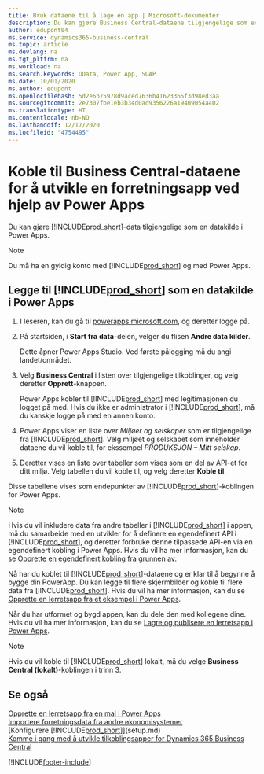 ```yaml
---
title: Bruk dataene til å lage en app | Microsoft-dokumenter
description: Du kan gjøre Business Central-dataene tilgjengelige som en datakilde og angi en OData-URL-adresse til webtjenestene dine for å utvikle en forretningsapp ved hjelp av Power Apps.
author: edupont04
ms.service: dynamics365-business-central
ms.topic: article
ms.devlang: na
ms.tgt_pltfrm: na
ms.workload: na
ms.search.keywords: OData, Power App, SOAP
ms.date: 10/01/2020
ms.author: edupont
ms.openlocfilehash: 5d2e6b75978d9aced7636b41623365f3d98ed3aa
ms.sourcegitcommit: 2e7307fbe1eb3b34d0ad9356226a19409054a402
ms.translationtype: HT
ms.contentlocale: nb-NO
ms.lasthandoff: 12/17/2020
ms.locfileid: "4754495"
---
```

# <a name="connecting-to-your-business-central-data-to-build-a-business-app-using-power-apps"></a>Koble til Business Central-dataene for å utvikle en forretningsapp ved hjelp av Power Apps

Du kan gjøre [!INCLUDE[prod_short](includes/prod_short.md)]-data tilgjengelige som en datakilde i Power Apps.  

> [!NOTE]  
> Du må ha en gyldig konto med [!INCLUDE[prod_short](includes/prod_short.md)] og med Power Apps.  

## <a name="to-add-prod_short-as-a-data-source-in-power-apps"></a>Legge til [!INCLUDE[prod_short](includes/prod_short.md)] som en datakilde i Power Apps

1. I leseren, kan du gå til [powerapps.microsoft.com](https://powerapps.microsoft.com/), og deretter logge på.
2. På startsiden, i **Start fra data**-delen, velger du flisen **Andre data kilder**.  

    Dette åpner Power Apps Studio. Ved første pålogging må du angi landet/området.  
3. Velg **Business Central** i listen over tilgjengelige tilkoblinger, og velg deretter **Opprett**-knappen.

    Power Apps kobler til [!INCLUDE[prod_short](includes/prod_short.md)] med legitimasjonen du logget på med. Hvis du ikke er administrator i [!INCLUDE[prod_short](includes/prod_short.md)], må du kanskje logge på med en annen konto.  

4. Power Apps viser en liste over *Miljøer og selskaper* som er tilgjengelige fra [!INCLUDE[prod_short](includes/prod_short.md)]. Velg miljøet og selskapet som inneholder dataene du vil koble til, for ekssempel *PRODUKSJON – Mitt selskap*.  

5. Deretter vises en liste over tabeller som vises som en del av API-et for ditt miljø. Velg tabellen du vil koble til, og velg deretter **Koble til**.

Disse tabellene vises som endepunkter av [!INCLUDE[prod_short](includes/prod_short.md)]-koblingen for Power Apps.  

> [!NOTE]
> Hvis du vil inkludere data fra andre tabeller i [!INCLUDE[prod_short](includes/prod_short.md)] i appen, må du samarbeide med en utvikler for å definere en egendefinert API i [!INCLUDE[prod_short](includes/prod_short.md)], og deretter forbruke denne tilpassede API-en via en egendefinert kobling i Power Apps. Hvis du vil ha mer informasjon, kan du se [Opprette en egendefinert kobling fra grunnen av](/connectors/custom-connectors/define-blank).  

Nå har du koblet til [!INCLUDE[prod_short](includes/prod_short.md)]-dataene og er klar til å begynne å bygge din PowerApp. Du kan legge til flere skjermbilder og koble til flere data fra [!INCLUDE[prod_short](includes/prod_short.md)]. Hvis du vil ha mer informasjon, kan du se [Opprette en lerretsapp fra et eksempel i Power Apps](/powerapps/maker/canvas-apps/open-and-run-a-sample-app).  

Når du har utformet og bygd appen, kan du dele den med kollegene dine. Hvis du vil ha mer informasjon, kan du se [Lagre og publisere en lerretsapp i Power Apps](/powerapps/maker/canvas-apps/save-publish-app).  

> [!NOTE]
> Hvis du vil koble til [!INCLUDE[prod_short](includes/prod_short.md)] lokalt, må du velge **Business Central (lokalt)**-koblingen i trinn 3.  

## <a name="see-also"></a>Se også

[Opprette en lerretsapp fra en mal i Power Apps](/powerapps/maker/canvas-apps/get-started-test-drive)  
[Importere forretningsdata fra andre økonomisystemer](across-import-data-configuration-packages.md)  
[Konfigurere [!INCLUDE[prod_short](includes/prod_short.md)]](setup.md)  
[Komme i gang med å utvikle tilkoblingsapper for Dynamics 365 Business Central](/dynamics365/business-central/dev-itpro/developer/devenv-develop-connect-apps)  


[!INCLUDE[footer-include](includes/footer-banner.md)]